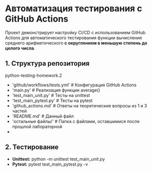 # Автоматизация тестирования с GitHub Actions

Проект демонстрирует настройку CI/CD с использованием GitHub Actions для автоматического тестирования функции вычисления среднего арифметического **с округлением в меньшую степень до целого числа**.


## 1. Структура репозитория
python-testing-homework.2
- 'github/workflows/tests.yml' # Конфигурация GitHub Actions
- 'main.py' # Реализация функции average()
- 'test_main_unit.py' # Тесты на unittest
- 'test_main_pytest.py' # Тесты на pytest
- 'github_actions.md' # Ответы на теоретические вопросы из 1 и 3 частей
- 'README.md' # Данный файл
- 'остальные файлы/' # Папка с файлами, оставшимися после прошлой лабораторной
- 
## 2. Тестирование
- **Unittest:**
  python -m unittest test_main_unit.py
- **Pytest:**
  pytest test_main_pytest.py -v
